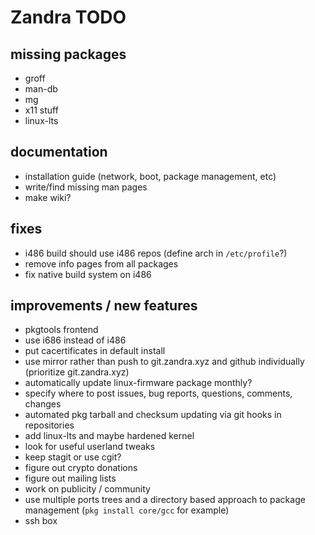 # Zandra TODO

## missing packages

* groff
* man-db
* mg
* x11 stuff
* linux-lts

## documentation

* installation guide (network, boot, package management, etc)
* write/find missing man pages
* make wiki?

## fixes

* i486 build should use i486 repos (define arch in `/etc/profile`?)
* remove info pages from all packages
* fix native build system on i486

## improvements / new features

* pkgtools frontend
* use i686 instead of i486
* put cacertificates in default install
* use mirror rather than push to git.zandra.xyz and github individually (prioritize git.zandra.xyz)
* automatically update linux-firmware package monthly?
* specify where to post issues, bug reports, questions, comments, changes
* automated pkg tarball and checksum updating via git hooks in repositories
* add linux-lts and maybe hardened kernel
* look for useful userland tweaks
* keep stagit or use cgit?
* figure out crypto donations
* figure out mailing lists
* work on publicity / community
* use multiple ports trees and a directory based approach to package management (`pkg install core/gcc` for example)
* ssh box
